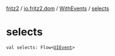 [fritz2](../../index.md) / [io.fritz2.dom](../index.md) / [WithEvents](index.md) / [selects](./selects.md)

# selects

`val selects: Flow<`[`UIEvent`](https://kotlinlang.org/api/latest/jvm/stdlib/org.w3c.dom.events/-u-i-event/index.html)`>`
